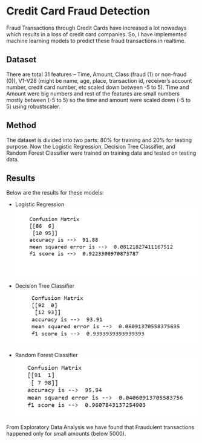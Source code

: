 
# Credit Card Fraud Detection

Fraud Transactions through Credit Cards have increased a lot nowadays which results in a loss of credit card companies. So, I have implemented machine learning models to predict these fraud transactions in realtime.


## Dataset

There are total 31 features – Time, Amount, Class (fraud (1) or non-fraud (0)), V1-V28 (might be name, age, place, transaction id, receiver’s account number, credit card number, etc scaled down between -5 to 5). Time and Amount were big numbers and rest of the features are small numbers mostly between (-5 to 5) so the time and amount were scaled down (-5 to 5) using robustscaler.

## Method

The dataset is divided into two parts: 80% for training and 20% for testing purpose. Now the Logistic Regression, Decision Tree Classifier, and Random Forest Classifier were trained on training data and tested on testing data.

## Results

Below are the results for these models:

- Logistic Regression
![App Screenshot](https://github.com/harrshyadav24/Credit-Card-Fraud-Detection/blob/main/Screenshot%202024-09-13%20140941.png)

- Decision Tree Classifier
![App Screenshot](https://github.com/harrshyadav24/Credit-Card-Fraud-Detection/blob/main/Screenshot%202024-09-13%20140959.png)

- Random Forest Classifier
![App Screenshot](https://github.com/harrshyadav24/Credit-Card-Fraud-Detection/blob/main/Screenshot%202024-09-13%20141017.png)

From Exploratory Data Analysis we have found that Fraudulent transactions happened only for small amounts (below 5000).